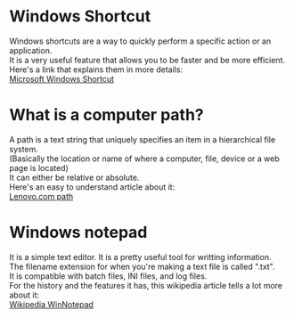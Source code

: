 # Windows Shortcut 
Windows shortcuts are a way to quickly perform a specific action or an application.  
It is a very useful feature that allows you to be faster and be more efficient.  
Here's a link that explains them in more details:  
[Microsoft Windows Shortcut](https://support.microsoft.com/en-us/windows/keyboard-shortcuts-in-windows-dcc61a57-8ff0-cffe-9796-cb9706c75eec)

# What is a computer path?
A path is a text string that uniquely specifies an item in a hierarchical file system.  
(Basically the location or name of where a computer, file, device or a web page is located)  
It can either be relative or absolute.  
Here's an easy to understand article about it:  
[Lenovo.com path](https://www.lenovo.com/ca/en/glossary/path/?orgRef=https%253A%252F%252Fwww.google.com%252F&srsltid=AfmBOoqmil0IusXSxLGneu73zEIzhbxbylslY1vt0fNBz7btkoSWhVtv)

# Windows notepad
It is a simple text editor. It is a pretty useful tool for writting information.  
The filename extension for when you're making a text file is called ".txt".  
It is compatible with batch files, INI files, and log files.   
For the history and the features it has, this wikipedia article tells a lot more about it:  
[Wikipedia WinNotepad](https://en.wikipedia.org/wiki/Windows_Notepad)

